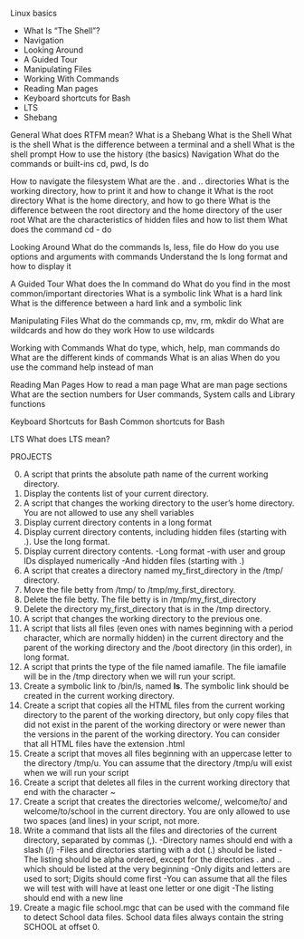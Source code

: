 Linux basics
- What Is “The Shell”?
- Navigation
- Looking Around
- A Guided Tour
- Manipulating Files
- Working With Commands
- Reading Man pages
- Keyboard shortcuts for Bash
- LTS
- Shebang

General
What does RTFM mean?
What is a Shebang
What is the Shell
What is the shell
What is the difference between a terminal and a shell
What is the shell prompt
How to use the history (the basics)
Navigation
What do the commands or built-ins cd, pwd, ls do

How to navigate the filesystem
What are the . and .. directories
What is the working directory, how to print it and how to change it
What is the root directory
What is the home directory, and how to go there
What is the difference between the root directory and the home directory of the user root
What are the characteristics of hidden files and how to list them
What does the command cd - do

Looking Around
What do the commands ls, less, file do
How do you use options and arguments with commands
Understand the ls long format and how to display it

A Guided Tour
What does the ln command do
What do you find in the most common/important directories
What is a symbolic link
What is a hard link
What is the difference between a hard link and a symbolic link

Manipulating Files
What do the commands cp, mv, rm, mkdir do
What are wildcards and how do they work
How to use wildcards

Working with Commands
What do type, which, help, man commands do
What are the different kinds of commands
What is an alias
When do you use the command help instead of man

Reading Man Pages
How to read a man page
What are man page sections
What are the section numbers for User commands, System calls and Library functions

Keyboard Shortcuts for Bash
Common shortcuts for Bash

LTS
What does LTS mean?


PROJECTS

0. A script that prints the absolute path name of the current working directory.
1. Display the contents list of your current directory.
2. A script that changes the working directory to the user’s home directory. You are not allowed to use any shell variables
3. Display current directory contents in a long format
4. Display current directory contents, including hidden files (starting with .). Use the long format.
5. Display current directory contents.
-Long format
-with user and group IDs displayed numerically
-And hidden files (starting with .)
6. A script that creates a directory named my_first_directory in the /tmp/ directory.
7. Move the file betty from /tmp/ to /tmp/my_first_directory.
8. Delete the file betty. The file betty is in /tmp/my_first_directory
9. Delete the directory my_first_directory that is in the /tmp directory.
10. A script that changes the working directory to the previous one.
11. A script that lists all files (even ones with names beginning with a period character, which are normally hidden) in the current directory and the parent of the working directory and the /boot directory (in this order), in long format.
12. A script that prints the type of the file named iamafile. The file iamafile will be in the /tmp directory when we will run your script.
13. Create a symbolic link to /bin/ls, named __ls__. The symbolic link should be created in the current working directory.
14. Create a script that copies all the HTML files from the current working directory to the parent of the working directory, but only copy files that did not exist in the parent of the working directory or were newer than the versions in the parent of the working directory. You can consider that all HTML files have the extension .html
15. Create a script that moves all files beginning with an uppercase letter to the directory /tmp/u. You can assume that the directory /tmp/u will exist when we will run your script
16. Create a script that deletes all files in the current working directory that end with the character ~
17. Create a script that creates the directories welcome/, welcome/to/ and welcome/to/school in the current directory. You are only allowed to use two spaces (and lines) in your script, not more.
18. Write a command that lists all the files and directories of the current directory, separated by commas (,).
-Directory names should end with a slash (/)
-Files and directories starting with a dot (.) should be listed
-The listing should be alpha ordered, except for the directories . and .. which should be listed at the very beginning
-Only digits and letters are used to sort; Digits should come first
-You can assume that all the files we will test with will have at least one letter or one digit
-The listing should end with a new line
19. Create a magic file school.mgc that can be used with the command file to detect School data files. School data files always contain the string SCHOOL at offset 0.
